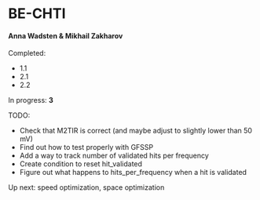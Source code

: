 # BE-CHTI

#### Anna Wadsten & Mikhail Zakharov

Completed:

- 1.1
- 2.1
- 2.2

In progress: **3**

TODO:

* Check that M2TIR is correct (and maybe adjust to slightly lower than 50 mV)
* Find out how to test properly with GFSSP
* Add a way to track number of validated hits per frequency
* Create condition to reset hit_validated
* Figure out what happens to hits_per_frequency when a hit is validated

Up next: speed optimization, space optimization
